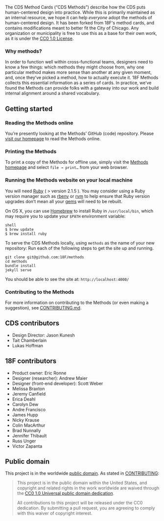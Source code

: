 The CDS Method Cards (“CDS Methods”) describe how  the CDS puts human-centered design into practice. While this is primarily maintained as an internal resource, we hope it can help *everyone* adopt the methods of human-centered design. It has been forked from 18F's method cards, and contains modifications meant to better fit the City of Chicago. Any organization or municipality is free to use this as a base for their own work, as it is under the [CC0 1.0 License](https://creativecommons.org/publicdomain/zero/1.0/).

### Why methods?

In order to function well within cross-functional teams, designers need to know a few things: which methods they might choose from, why one particular method makes more sense than another at any given moment, and, once they’ve picked a method, how to actually execute it. 18F Methods collects this essential information as a series of cards. In practice, we’ve found the Methods can provide folks with a gateway into our work and build internal alignment around a shared vocabulary.

## Getting started
### Reading the Methods online
You’re presently looking at the Methods’ GitHub (code) repository. Please [visit our homepage](https://methods.18f.gov) to read the Methods online.
### Printing the Methods
To print a copy of the Methods for offline use, simply visit the [Methods homepage](https://methods.18f.gov) and select `file → print…` from your web browser.
### Running the Methods website on your local machine

You will need [Ruby](https://www.ruby-lang.org) ( > version 2.1.5 ). You may consider using a Ruby version manager such as [rbenv](https://github.com/sstephenson/rbenv) or [rvm](https://rvm.io/) to help ensure that Ruby version upgrades don’t mean all your [gems](https://rubygems.org/) will need to be rebuilt.

On OS X, you can use [Homebrew](http://brew.sh/) to install Ruby in `/usr/local/bin`, which may require you to update your `$PATH` environment variable:

```
shell
$ brew update
$ brew install ruby
```

To serve the CDS Methods locally, using `methods` as the name of your new repository:
Run each of the following steps to get the site up and running.

```
git clone git@github.com:18F/methods
cd methods
bundle install
jekyll serve
```

You should be able to see the site at: `http://localhost:4000/`
### Contributing to the Methods
For more information on contributing to the Methods (or even making a suggestion), see [CONTRIBUTING.md](https://github.com/chicago/design-methods/blob/staging/CONTRIBUTING.md).

## CDS contributors
- Design Director: Jason Kunesh
- Tait Chamberlain
- Lukas Hoffman

## 18F contributors
- Product owner: Eric Ronne
- Designer (researcher): Andrew Maier
- Designer (front-end developer): Scott Weber
- Melissa Braxton
- Jeremy Canfield
- Erica Deahl
- Carolyn Dew
- Andre Francisco
- James Hupp
- Nicky Krause
- Colin MacArthur
- Brad Nunnally
- Jennifer Thibault
- Russ Unger
- Victor Zapanta

## Public domain

This project is in the worldwide [public domain](LICENSE.md). As stated in [CONTRIBUTING](CONTRIBUTING.md):
> This project is in the public domain within the United States, and copyright and related rights in the work worldwide are waived through the [CC0 1.0 Universal public domain dedication](https://creativecommons.org/publicdomain/zero/1.0/).
>
> All contributions to this project will be released under the CC0 dedication. By submitting a pull request, you are agreeing to comply with this waiver of copyright interest.
